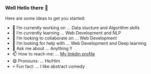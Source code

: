 ### Well Hello there 👋

<!--
**shikharmaxx/shikharmaxx** is a ✨ _special_ ✨ repository because its `README.md` (this file) appears on your GitHub profile.
-->
Here are some ideas to get you started:

- 🔭 I’m currently working on ... Data stucture and Algorithm skills
- 🌱 I’m currently learning ... Web Development and NLP
- 👯 I’m looking to collaborate on ... Web Development  
- 🤔 I’m looking for help with ... Web Development and Deep learning
- 💬 Ask me about ... Anything !!
- 📫 How to reach me: ... [My linkdin profile](https://www.linkedin.com/in/shikharmalik/)
- 😄 Pronouns: ... He/Him
- ⚡ Fun fact: ... I like abstract comedy 

